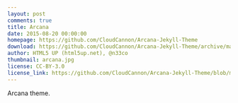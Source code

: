 ```yaml
---
layout: post
comments: true
title: Arcana
date: 2015-08-20 00:00:00
homepage: https://github.com/CloudCannon/Arcana-Jekyll-Theme
download: https://github.com/CloudCannon/Arcana-Jekyll-Theme/archive/master.zip
author: HTML5 UP (html5up.net), @n33co
thumbnail: arcana.jpg
license: CC-BY-3.0
license_link: https://github.com/CloudCannon/Arcana-Jekyll-Theme/blob/master/LICENSE.txt
---
```


Arcana theme.
